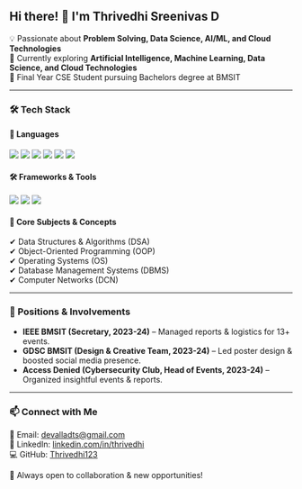 ## Hi there! 👋 I'm Thrivedhi Sreenivas D

💡 Passionate about **Problem Solving, Data Science, AI/ML, and Cloud Technologies**  
🔭 Currently exploring **Artificial Intelligence, Machine Learning, Data Science, and Cloud Technologies**  
📌   Final Year CSE Student pursuing Bachelors degree at BMSIT

---

### 🛠 Tech Stack  

#### 🚀 Languages  
<p align="left">
  <img src="https://img.shields.io/badge/C++-00599C?style=for-the-badge&logo=c%2B%2B&logoColor=white" />
  <img src="https://img.shields.io/badge/Python-3776AB?style=for-the-badge&logo=python&logoColor=white" />
  <img src="https://img.shields.io/badge/SQL-CC2927?style=for-the-badge&logo=microsoft-sql-server&logoColor=white" />
  <img src="https://img.shields.io/badge/C-00599C?style=for-the-badge&logo=c&logoColor=white" />
  <img src="https://img.shields.io/badge/Java-ED8B00?style=for-the-badge&logo=java&logoColor=white" />
  <img src="https://img.shields.io/badge/R-276DC3?style=for-the-badge&logo=r&logoColor=white" />
</p>

#### 🛠 Frameworks & Tools  
<p align="left">
  <img src="https://img.shields.io/badge/Django-092E20?style=for-the-badge&logo=django&logoColor=white" />
  <img src="https://img.shields.io/badge/Streamlit-FF4B4B?style=for-the-badge&logo=streamlit&logoColor=white" />
  <img src="https://img.shields.io/badge/TensorFlow-FF6F00?style=for-the-badge&logo=tensorflow&logoColor=white" />
</p>  

#### 🔧 Core Subjects & Concepts  
✔ Data Structures & Algorithms (DSA)  
✔ Object-Oriented Programming (OOP)  
✔ Operating Systems (OS)  
✔ Database Management Systems (DBMS)  
✔ Computer Networks (DCN)

---

### 🎯 Positions & Involvements  
- **IEEE BMSIT (Secretary, 2023-24)** – Managed reports & logistics for 13+ events.  
- **GDSC BMSIT (Design & Creative Team, 2023-24)** – Led poster design & boosted social media presence.  
- **Access Denied (Cybersecurity Club, Head of Events, 2023-24)** – Organized insightful events & reports.  

---

### 📫 Connect with Me  
📧 Email: [devalladts@gmail.com](mailto:devalladts@gmail.com)  
🔗 LinkedIn: [linkedin.com/in/thrivedhi](https://www.linkedin.com/in/thrivedhi)  
💻 GitHub: [Thrivedhi123](https://github.com/Thrivedhi123)  

🚀 Always open to collaboration & new opportunities!
